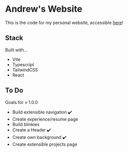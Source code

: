 # Andrew's Website

This is the code for my personal website, accessible [here](https://andrewjmartinez.me)!

## Stack

Built with...

- Vite
- Typescript
- TailwindCSS
- React

## To Do

Goals for v 1.0.0

- Build extensible navigation ✔️
- Create experience/resume page
- Build blinkies
- Create a Header ✔️
- Create own background ✔️
- Create extensible projects page
